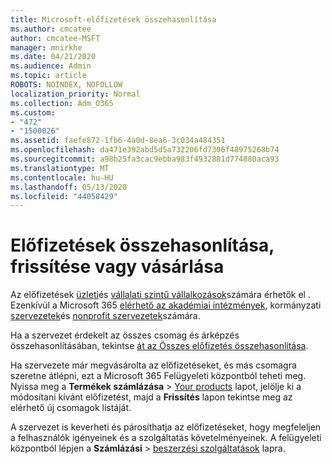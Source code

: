 ```yaml
---
title: Microsoft-előfizetések összehasonlítása
ms.author: cmcatee
author: cmcatee-MSFT
manager: mnirkhe
ms.date: 04/21/2020
ms.audience: Admin
ms.topic: article
ROBOTS: NOINDEX, NOFOLLOW
localization_priority: Normal
ms.collection: Adm_O365
ms.custom:
- "472"
- "1500026"
ms.assetid: faefe872-1fb6-4a0d-8ea6-3c034a484351
ms.openlocfilehash: da471e392abd5d5a732206fd7306f48975268b74
ms.sourcegitcommit: a98b25fa3cac9ebba983f4932881d774880aca93
ms.translationtype: MT
ms.contentlocale: hu-HU
ms.lasthandoff: 05/13/2020
ms.locfileid: "44058429"
---
```

# <a name="compare-upgrade-or-purchase-subscriptions"></a>Előfizetések összehasonlítása, frissítése vagy vásárlása
  
Az előfizetések [üzleti](https://products.office.com/compare-all-microsoft-office-products?tab=2)és [vállalati szintű vállalkozások](https://products.office.com/business/compare-more-office-365-for-business-plans)számára érhetők el . Ezenkívül a Microsoft 365 [elérhető az akadémiai intézmények](https://products.office.com/academic/compare-office-365-education-plans), kormányzati [szervezetek](https://products.office.com/government/compare-office-365-government-plans)és [nonprofit szervezetek](https://products.office.com/nonprofit/office-365-nonprofit-plans-and-pricing?tab=1)számára.
  
Ha a szervezet érdekelt az összes csomag és árképzés összehasonlításában, tekintse [át az Összes előfizetés összehasonlítása](https://products.office.com/business/compare-more-office-365-for-business-plans).
  
Ha szervezete már megvásárolta az előfizetéseket, és más csomagra szeretne átlépni, ezt a Microsoft 365 Felügyeleti központból teheti meg. Nyissa meg a **Termékek számlázása** \> [Your products](https://go.microsoft.com/fwlink/p/?linkid=842054) lapot, jelölje ki a módosítani kívánt előfizetést, majd a **Frissítés** lapon tekintse meg az elérhető új csomagok listáját.
  
A szervezet is keverheti és párosíthatja az előfizetéseket, hogy megfeleljen a felhasználók igényeinek és a szolgáltatás követelményeinek. A felügyeleti központból lépjen a **Számlázási** \> [beszerzési szolgáltatások](https://go.microsoft.com/fwlink/p/?linkid=868433) lapra.